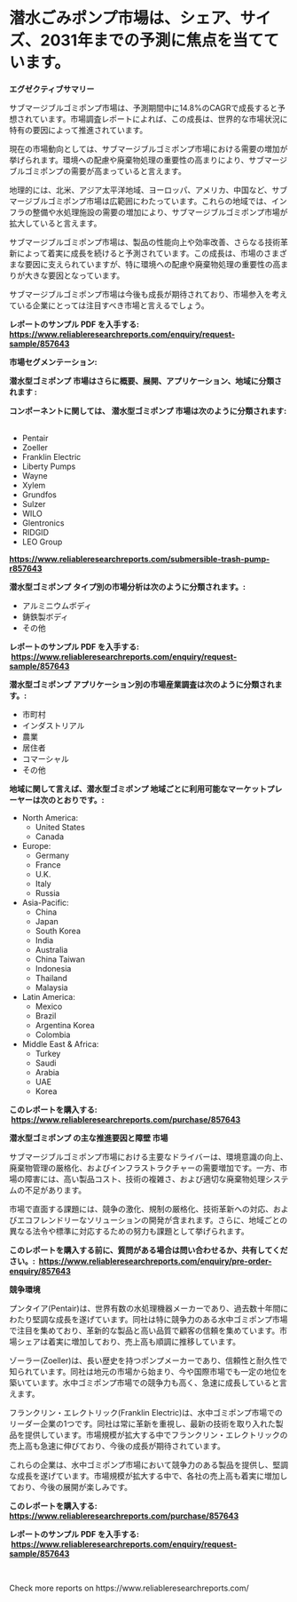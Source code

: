 <p><h1>潜水ごみポンプ市場は、シェア、サイズ、2031年までの予測に焦点を当てています。</h1></p><p><strong>エグゼクティブサマリー</strong></p>
<p><p>サブマージブルゴミポンプ市場は、予測期間中に14.8%のCAGRで成長すると予想されています。市場調査レポートによれば、この成長は、世界的な市場状況に特有の要因によって推進されています。</p><p>現在の市場動向としては、サブマージブルゴミポンプ市場における需要の増加が挙げられます。環境への配慮や廃棄物処理の重要性の高まりにより、サブマージブルゴミポンプの需要が高まっていると言えます。</p><p>地理的には、北米、アジア太平洋地域、ヨーロッパ、アメリカ、中国など、サブマージブルゴミポンプ市場は広範囲にわたっています。これらの地域では、インフラの整備や水処理施設の需要の増加により、サブマージブルゴミポンプ市場が拡大していると言えます。</p><p>サブマージブルゴミポンプ市場は、製品の性能向上や効率改善、さらなる技術革新によって着実に成長を続けると予測されています。この成長は、市場のさまざまな要因に支えられていますが、特に環境への配慮や廃棄物処理の重要性の高まりが大きな要因となっています。</p><p>サブマージブルゴミポンプ市場は今後も成長が期待されており、市場参入を考えている企業にとっては注目すべき市場と言えるでしょう。</p></p>
<p><strong>レポートのサンプル PDF を入手する: <a href="https://www.reliableresearchreports.com/enquiry/request-sample/857643">https://www.reliableresearchreports.com/enquiry/request-sample/857643</a></strong></p>
<p><strong>市場セグメンテーション:</strong></p>
<p><strong> 潜水型ゴミポンプ 市場はさらに概要、展開、アプリケーション、地域に分類されます :</strong></p>
<p><strong>コンポーネントに関しては、 潜水型ゴミポンプ 市場は次のように分類されます: &nbsp;</strong></p>
<p><ul><li>Pentair</li><li>Zoeller</li><li>Franklin Electric</li><li>Liberty Pumps</li><li>Wayne</li><li>Xylem</li><li>Grundfos</li><li>Sulzer</li><li>WILO</li><li>Glentronics</li><li>RIDGID</li><li>LEO Group</li></ul></p>
<p><strong><a href="https://www.reliableresearchreports.com/submersible-trash-pump-r857643">https://www.reliableresearchreports.com/submersible-trash-pump-r857643</a></strong></p>
<p><strong> 潜水型ゴミポンプ タイプ別の市場分析は次のように分類されます。:</strong></p>
<p><ul><li>アルミニウムボディ</li><li>鋳鉄製ボディ</li><li>その他</li></ul></p>
<p><strong>レポートのサンプル PDF を入手する: &nbsp;<a href="https://www.reliableresearchreports.com/enquiry/request-sample/857643">https://www.reliableresearchreports.com/enquiry/request-sample/857643</a></strong></p>
<p><strong> 潜水型ゴミポンプ アプリケーション別の市場産業調査は次のように分類されます。:</strong></p>
<p><ul><li>市町村</li><li>インダストリアル</li><li>農業</li><li>居住者</li><li>コマーシャル</li><li>その他</li></ul></p>
<p><strong>地域に関して言えば、潜水型ゴミポンプ 地域ごとに利用可能なマーケットプレーヤーは次のとおりです。:</strong></p>
<p><ul>
    <li>
        North America:
        <ul>
            <li>United States</li>
            <li>Canada</li>
        </ul>
    </li>
    <li>
        Europe:
        <ul>
            <li>Germany</li>
            <li>France</li>
            <li>U.K.</li>
            <li>Italy</li>
            <li>Russia</li>
        </ul>
    </li>
    <li>
        Asia-Pacific:
        <ul>
            <li>China</li>
            <li>Japan</li>
            <li>South Korea</li>
            <li>India</li>
            <li>Australia</li>
            <li>China Taiwan</li>
            <li>Indonesia</li>
            <li>Thailand</li>
            <li>Malaysia</li>
        </ul>
    </li>
    <li>
        Latin America:
        <ul>
            <li>Mexico</li>
            <li>Brazil</li>
            <li>Argentina Korea</li>
            <li>Colombia</li>
        </ul>
    </li>
    <li>
        Middle East & Africa:
        <ul>
            <li>Turkey</li>
            <li>Saudi</li>
            <li>Arabia</li>
            <li>UAE</li>
            <li>Korea</li>
        </ul>
    </li>
    </ul></p>
<p><strong>このレポートを購入する: &nbsp;<a href="https://www.reliableresearchreports.com/purchase/857643">https://www.reliableresearchreports.com/purchase/857643</a></strong></p>
<p><strong>潜水型ゴミポンプ の主な推進要因と障壁 市場</strong></p>
<p><p>サブマージブルゴミポンプ市場における主要なドライバーは、環境意識の向上、廃棄物管理の厳格化、およびインフラストラクチャーの需要増加です。一方、市場の障害には、高い製品コスト、技術の複雑さ、および適切な廃棄物処理システムの不足があります。</p><p>市場で直面する課題には、競争の激化、規制の厳格化、技術革新への対応、およびエコフレンドリーなソリューションの開発が含まれます。さらに、地域ごとの異なる法令や標準に対応するための努力も課題として挙げられます。</p></p>
<p><strong>このレポートを購入する前に、質問がある場合は問い合わせるか、共有してください。:&nbsp; <a href="https://www.reliableresearchreports.com/enquiry/pre-order-enquiry/857643">https://www.reliableresearchreports.com/enquiry/pre-order-enquiry/857643</a></strong></p>
<p><strong>競争環境</strong></p>
<p><p>プンタイア(Pentair)は、世界有数の水処理機器メーカーであり、過去数十年間にわたり堅調な成長を遂げています。同社は特に競争力のある水中ゴミポンプ市場で注目を集めており、革新的な製品と高い品質で顧客の信頼を集めています。市場シェアは着実に増加しており、売上高も順調に推移しています。</p><p>ゾーラー(Zoeller)は、長い歴史を持つポンプメーカーであり、信頼性と耐久性で知られています。同社は地元の市場から始まり、今や国際市場でも一定の地位を築いています。水中ゴミポンプ市場での競争力も高く、急速に成長していると言えます。</p><p>フランクリン・エレクトリック(Franklin Electric)は、水中ゴミポンプ市場でのリーダー企業の1つです。同社は常に革新を重視し、最新の技術を取り入れた製品を提供しています。市場規模が拡大する中でフランクリン・エレクトリックの売上高も急速に伸びており、今後の成長が期待されています。</p><p>これらの企業は、水中ゴミポンプ市場において競争力のある製品を提供し、堅調な成長を遂げています。市場規模が拡大する中で、各社の売上高も着実に増加しており、今後の展開が楽しみです。</p></p>
<p><strong>このレポートを購入する: &nbsp; <a href="https://www.reliableresearchreports.com/purchase/857643">https://www.reliableresearchreports.com/purchase/857643</a></strong></p>
<p><strong>レポートのサンプル PDF を入手する: &nbsp;<a href="https://www.reliableresearchreports.com/enquiry/request-sample/857643">https://www.reliableresearchreports.com/enquiry/request-sample/857643</a></strong><strong></strong></p>
<p>&nbsp;</p>
<p>Check more reports on https://www.reliableresearchreports.com/</p>